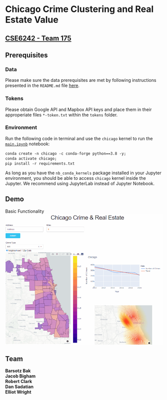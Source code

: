 # Chicago Crime Clustering and Real Estate Value
## [CSE6242 - Team 175](https://github.com/sadatian/cse6242-team175/blob/main/README.md)


## Prerequisites
### Data
Please make sure the data prerequisites are met by following instructions presented in the `README.md` file [here](https://github.com/sadatian/cse6242-team175/tree/main/data).
### Tokens
Please obtain Google API and Mapbox API keys and place them in their approperiate files `*-token.txt` within the `tokens` folder.
### Environment
Run the following code in terminal and use the `chicago` kernel to run the [`main.ipynb`](https://github.com/sadatian/cse6242-team175/blob/main/main.ipynb) notebook:
```
conda create -n chicago -c conda-forge python==3.8 -y;
conda activate chicago;
pip install -r requirements.txt
```
As long as you have the `nb_conda_kernels` package installed in your Jupyter environment, you should be able to access `chicago` kernel inside the Jupyter. We recommend using JupyterLab instead of Jupyter Notebook.

## Demo

Basic Functionality  
![demo1](https://github.com/sadatian/cse6242-team175/blob/main/residuals/demo1.gif)

## Team
**Barsotz Bak**  
**Jacob Bigham**  
**Robert Clark**  
**Dan Sadatian**  
**Elliot Wright**
